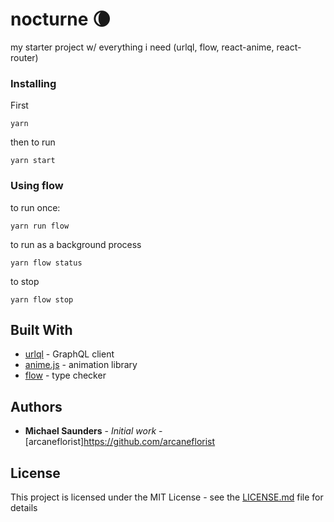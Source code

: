 # nocturne 🌘

my starter project w/ everything i need (urlql, flow, react-anime, react-router)

### Installing

First

```
yarn
```

then to run

```
yarn start
```

### Using flow

to run once:

```
yarn run flow
```

to run as a background process

```
yarn flow status
```

to stop

```
yarn flow stop
```


## Built With

* [urlql](https://github.com/FormidableLabs/urql) - GraphQL client
* [anime.js](https://animejs.com/) - animation library
* [flow](https://flow.org/) - type checker

## Authors

* **Michael Saunders** - *Initial work* - [arcaneflorist]https://github.com/arcaneflorist

## License

This project is licensed under the MIT License - see the [LICENSE.md](LICENSE.md) file for details

